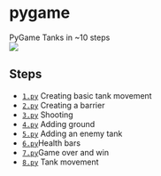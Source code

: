 # pygame
PyGame Tanks in ~10 steps <br/>
<img src="https://kapost-files-prod.s3.amazonaws.com/uploads/direct/1448371620-31-7346/HybridFluid_Embed.gif">
<h2>Steps</h2>
<ul>
<li><code><a href="https://github.com/AlekKras/pygame/blob/master/tanks/1.py">1.py</a></code> Creating basic tank movement</li>
<li><code><a href="https://github.com/AlekKras/pygame/blob/master/tanks/2.py">2.py</a></code> Creating a barrier </li>
  <li><code><a href="https://github.com/AlekKras/pygame/blob/master/tanks/3.py">3.py</a></code> Shooting </li>
  <li><code><a href="https://github.com/AlekKras/pygame/blob/master/tanks/4.py">4.py</a></code> Adding ground </li>
    <li><code><a href="https://github.com/AlekKras/pygame/blob/master/tanks/5.py">5.py</a></code> Adding an enemy tank </li>
  <li><code><a href="https://github.com/AlekKras/pygame/blob/master/tanks/6.py">6.py</a></code>Health bars</li>
  <li><code><a href="https://github.com/AlekKras/pygame/blob/master/tanks/7.py">7.py</a></code>Game over and  win</li>
    <li><code><a href="https://github.com/AlekKras/pygame/blob/master/tanks/8.py">8.py</a></code> Tank movement</li>
</ul>


